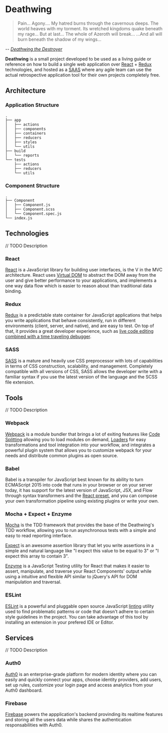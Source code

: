 # Deathwing

> Pain... Agony.... My hatred burns through the cavernous deeps. The world heaves with my torment. Its wretched kingdoms quake beneath my rage... But at last... The whole of Azeroth will break... ...And all will burn beneath the shadow of my wings...

-- *[Deathwing the Destroyer](http://wowwiki.wikia.com/wiki/Deathwing)*

**Deathwing** is a small project developed to be used as a living guide or reference on how to build a single web application over [React](https://facebook.github.io/react/) + [Redux](http://redux.js.org/) technologies, and hosted as a [SAAS](https://en.wikipedia.org/wiki/Software_as_a_service) where any agile team can use the actual retrospective application tool for their own projects completely free.

## Architecture

### Application Structure
    .
    ├── app
    │   ├── actions
    │   ├── components
    │   ├── containers
    │   ├── reducers
    │   ├── styles
    │   └── utils
    ├── build
    │   └── reports
    └── tests
        ├── actions
        ├── reducers
        └── utils

### Component Structure
    .
    ├── Component
    │   ├── Component.js
    │   ├── Component.scss
    │   └── Component.spec.js
    └── index.js

## Technologies
// TODO Description

### React
[React](https://facebook.github.io/react/) is a JavaScript library for building user interfaces, is the V in the MVC architecture. React uses [Virtual DOM](https://facebook.github.io/react/docs/glossary.html) to abstract the DOM away from the user and give better performance to your applications, and implements a one way data flow which is easier to reason about than traditional data binding.

### Redux
[Redux](https://github.com/reactjs/redux) is a predictable state container for JavaScript applications that helps you write applications that behave consistently, run in different environments (client, server, and native), and are easy to test. On top of that, it provides a great developer experience, such as [live code editing combined with a time traveling debugger](https://github.com/gaearon/redux-devtools).

### SASS
[SASS](http://sass-lang.com/) is a mature and heavily use CSS preprocessor with lots of capabilities in terms of CSS construction, scalability, and management. Completely compatible with all versions of CSS, SASS allows the developer write with a familiar syntax if you use the latest version of the language and the SCSS file extension.

## Tools
// TODO Description

### Webpack
[Webpack](https://webpack.github.io/) is a module bundler that brings a lot of exiting features like [Code Splitting](http://webpack.github.io/docs/code-splitting.html) allowing you to load modules on demand, [Loaders](http://webpack.github.io/docs/loaders.html) for easy transformations and tool integration into your workflow, and integrates a powerful plugin system that allows you to customize webpack for your needs and distribute common plugins as open source.

### Babel
Babel is a transpiler for JavaScript best known for its ability to turn ECMAScript 2015 into code that runs in your browser or on your server today, it has support for the latest version of JavaScript, JSX, and Flow through syntax transformers and the [React preset](http://babeljs.io/docs/plugins/preset-react/), and you can compose your own transformation pipeline using existing plugins or write your own.

### Mocha + Expect + Enzyme
[Mocha](https://mochajs.org/) is the TDD framework that provides the base of the Deathwing's TDD workflow, allowing you to run asynchronous tests with a simple and easy to read reporting interface.

[Expect](https://github.com/mjackson/expect) is an awesome assertion library that let you write assertions in a simple and natural language like "I expect this value to be equal to 3" or "I expect this array to contain 3".

[Enzyme](https://github.com/airbnb/enzyme) is a JavaScript Testing utility for React that makes it easier to assert, manipulate, and traverse your React Components' output while using a intuitive and flexible API similar to jQuery's API for DOM manipulation and traversal.

### ESLint
[ESLint](http://eslint.org/) is a powerful and pluggable open source JavaScript [linting][1] utility used to find problematic patterns or code that doesn't adhere to certain style guidelines in the project. You can take advantage of this tool by installing an extension in your prefered IDE or Editor. 

## Services
// TODO Description

### Auth0
[Auth0](https://auth0.com/) is an enterprise-grade platform for modern identity where you can easily and quickly connect your apps, choose identity providers, add users, set up rules, customize your login page and access analytics from your Auth0 dashboard.

### Firebase
[Firebase](https://www.firebase.com/) powers the appplication's backend provinding its realtime features and storing all the users data while shares the authentication responsabilities with Auth0.

[1]: https://en.wikipedia.org/wiki/Lint_(software)